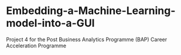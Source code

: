 # Embedding-a-Machine-Learning-model-into-a-GUI
Project 4 for the Post Business Analytics Programme (BAP) Career Acceleration Programme
